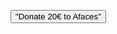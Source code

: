 <script src="https://js.stripe.com/v3/"></script>

<script>
    var stripe = Stripe('pk_test_51LP7WYGzzgXMTNqrdpY7OHCbvvlPqgtYEUZmBJw66X0j5ybqCkcbfXYJ5SfEMmeoCXxEq8Hok5WHl2rBzttayq9b00cV1h6dPP');

    document.getElementById("checkout").AddEventListener("click", function() {
        stripe.redirectToCheckout({
          lineItems: [
            {
            price: 'price_1LP7fQGzzgXMTNqrdiSr61hW', // Replace with the ID of your price
            quantity: 1,
          },
        ],
        mode: 'payment',
        successUrl: 'https://afaces.tk/success',
        cancelUrl: 'https://afaces.tk/cancel',
        })
        .then(function (result)){

        }
    })
</script>

<button id="checkout">"Donate 20€ to Afaces"</button>
